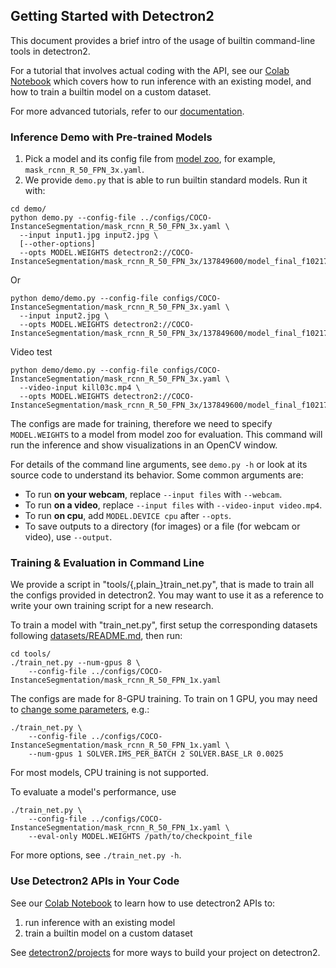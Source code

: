 
## Getting Started with Detectron2

This document provides a brief intro of the usage of builtin command-line tools in detectron2.

For a tutorial that involves actual coding with the API,
see our [Colab Notebook](https://colab.research.google.com/drive/16jcaJoc6bCFAQ96jDe2HwtXj7BMD_-m5)
which covers how to run inference with an
existing model, and how to train a builtin model on a custom dataset.

For more advanced tutorials, refer to our [documentation](https://detectron2.readthedocs.io/tutorials/extend.html).


### Inference Demo with Pre-trained Models

1. Pick a model and its config file from
	[model zoo](https://github.com/facebookresearch/detectron2/blob/master/MODEL_ZOO.md),
	for example, `mask_rcnn_R_50_FPN_3x.yaml`.
2. We provide `demo.py` that is able to run builtin standard models. Run it with:
```
cd demo/
python demo.py --config-file ../configs/COCO-InstanceSegmentation/mask_rcnn_R_50_FPN_3x.yaml \
  --input input1.jpg input2.jpg \
  [--other-options]
  --opts MODEL.WEIGHTS detectron2://COCO-InstanceSegmentation/mask_rcnn_R_50_FPN_3x/137849600/model_final_f10217.pkl
```
Or
```
python demo/demo.py --config-file configs/COCO-InstanceSegmentation/mask_rcnn_R_50_FPN_3x.yaml \
  --input input2.jpg \
  --opts MODEL.WEIGHTS detectron2://COCO-InstanceSegmentation/mask_rcnn_R_50_FPN_3x/137849600/model_final_f10217.pkl
```
Video test
```
python demo/demo.py --config-file configs/COCO-InstanceSegmentation/mask_rcnn_R_50_FPN_3x.yaml \
  --video-input kill03c.mp4 \
  --opts MODEL.WEIGHTS detectron2://COCO-InstanceSegmentation/mask_rcnn_R_50_FPN_3x/137849600/model_final_f10217.pkl
```
The configs are made for training, therefore we need to specify `MODEL.WEIGHTS` to a model from model zoo for evaluation.
This command will run the inference and show visualizations in an OpenCV window.

For details of the command line arguments, see `demo.py -h` or look at its source code
to understand its behavior. Some common arguments are:
* To run __on your webcam__, replace `--input files` with `--webcam`.
* To run __on a video__, replace `--input files` with `--video-input video.mp4`.
* To run __on cpu__, add `MODEL.DEVICE cpu` after `--opts`.
* To save outputs to a directory (for images) or a file (for webcam or video), use `--output`.


### Training & Evaluation in Command Line

We provide a script in "tools/{,plain_}train_net.py", that is made to train
all the configs provided in detectron2.
You may want to use it as a reference to write your own training script for a new research.

To train a model with "train_net.py", first
setup the corresponding datasets following
[datasets/README.md](https://github.com/facebookresearch/detectron2/blob/master/datasets/README.md),
then run:
```
cd tools/
./train_net.py --num-gpus 8 \
	--config-file ../configs/COCO-InstanceSegmentation/mask_rcnn_R_50_FPN_1x.yaml
```

The configs are made for 8-GPU training.
To train on 1 GPU, you may need to [change some parameters](https://arxiv.org/abs/1706.02677), e.g.:
```
./train_net.py \
	--config-file ../configs/COCO-InstanceSegmentation/mask_rcnn_R_50_FPN_1x.yaml \
	--num-gpus 1 SOLVER.IMS_PER_BATCH 2 SOLVER.BASE_LR 0.0025
```

For most models, CPU training is not supported.

To evaluate a model's performance, use
```
./train_net.py \
	--config-file ../configs/COCO-InstanceSegmentation/mask_rcnn_R_50_FPN_1x.yaml \
	--eval-only MODEL.WEIGHTS /path/to/checkpoint_file
```
For more options, see `./train_net.py -h`.

### Use Detectron2 APIs in Your Code

See our [Colab Notebook](https://colab.research.google.com/drive/16jcaJoc6bCFAQ96jDe2HwtXj7BMD_-m5)
to learn how to use detectron2 APIs to:
1. run inference with an existing model
2. train a builtin model on a custom dataset

See [detectron2/projects](https://github.com/facebookresearch/detectron2/tree/master/projects)
for more ways to build your project on detectron2.
